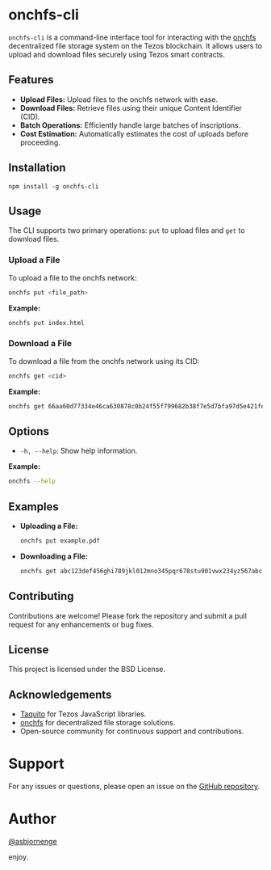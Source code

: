 # onchfs-cli

`onchfs-cli` is a command-line interface tool for interacting with the [onchfs](https://onchfs.com/) decentralized file storage system on the Tezos blockchain. It allows users to upload and download files securely using Tezos smart contracts.

## Features

- **Upload Files:** Upload files to the onchfs network with ease.
- **Download Files:** Retrieve files using their unique Content Identifier (CID).
- **Batch Operations:** Efficiently handle large batches of inscriptions.
- **Cost Estimation:** Automatically estimates the cost of uploads before proceeding.

## Installation

```
npm install -g onchfs-cli
```

## Usage

The CLI supports two primary operations: `put` to upload files and `get` to download files.

### Upload a File

To upload a file to the onchfs network:

```bash
onchfs put <file_path>
```

**Example:**
```bash
onchfs put index.html
```

### Download a File

To download a file from the onchfs network using its CID:

```bash
onchfs get <cid>
```

**Example:**
```bash
onchfs get 66aa60d77334e46ca630878c0b24f55f799682b38f7e5d7bfa97d5e421fe762d
```

## Options

- `-h, --help`: Show help information.

**Example:**
```bash
onchfs --help
```

## Examples

- **Uploading a File:**
  ```bash
  onchfs put example.pdf
  ```

- **Downloading a File:**
  ```bash
  onchfs get abc123def456ghi789jkl012mno345pqr678stu901vwx234yz567abc890def1
  ```

## Contributing

Contributions are welcome! Please fork the repository and submit a pull request for any enhancements or bug fixes.

## License

This project is licensed under the BSD License.

## Acknowledgements

- [Taquito](https://tezostaquito.io/) for Tezos JavaScript libraries.
- [onchfs](https://onchfs.com/) for decentralized file storage solutions.
- Open-source community for continuous support and contributions.

# Support

For any issues or questions, please open an issue on the [GitHub repository](https://github.com/asbjornenge/onchfs-cli/issues).

# Author

[@asbjornenge](https://github.com/asbjornenge)

enjoy.
